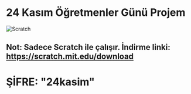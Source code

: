 # 24 Kasım Öğretmenler Günü Projem
![Scratch](https://scratch.mit.edu/images/scratch-og.png)

## Not: Sadece Scratch ile çalışır. İndirme linki: https://scratch.mit.edu/download

# ŞİFRE: "24kasim"
